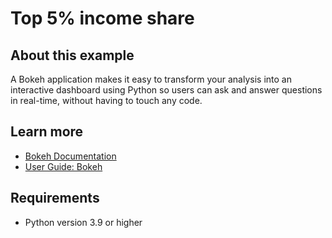 # Top 5% income share

## About this example

A Bokeh application makes it easy to transform your analysis into an interactive dashboard using Python so users can ask and answer questions in real-time, without having to touch any code.


## Learn more

* [Bokeh Documentation](https://docs.bokeh.org/)
* [User Guide: Bokeh](https://docs.posit.co/connect/user/bokeh/)

## Requirements

* Python version 3.9 or higher

<!-- NOTE: this file is generated -->

